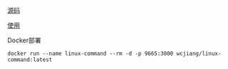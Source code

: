 [源码](https://github.com/jaywcjlove/linux-command)

[使用](https://git.io/linux)

Docker部署

```shell
docker run --name linux-command --rm -d -p 9665:3000 wcjiang/linux-command:latest
```